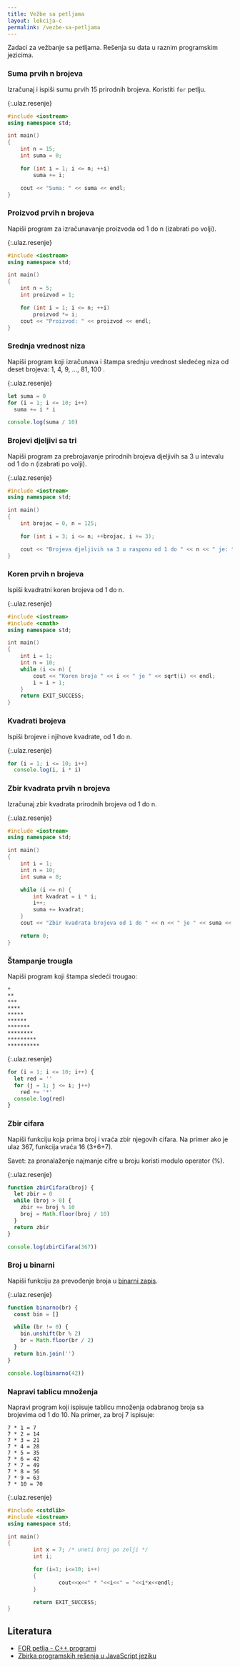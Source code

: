 ```yaml
---
title: Vežbe sa petljama
layout: lekcija-c
permalink: /vezbe-sa-petljama
---
```


Zadaci za vežbanje sa petljama. Rešenja su data u raznim programskim jezicima.

### Suma prvih n brojeva

Izračunaj i ispiši sumu prvih 15 prirodnih brojeva. Koristiti `for` petlju.

{:.ulaz.resenje}
```cpp
#include <iostream>
using namespace std;

int main()
{
    int n = 15;
    int suma = 0;

    for (int i = 1; i <= n; ++i)
        suma += i;

    cout << "Suma: " << suma << endl;
}
```

### Proizvod prvih n brojeva

Napiši program za izračunavanje proizvoda od 1 do n (izabrati po volji).

{:.ulaz.resenje}
```cpp
#include <iostream>
using namespace std;

int main()
{
    int n = 5;
    int proizvod = 1;

    for (int i = 1; i <= n; ++i)
        proizvod *= i;
    cout << "Proizvod: " << proizvod << endl;
}
```

### Srednja vrednost niza

Napiši program koji izračunava i štampa srednju vrednost sledećeg niza od deset brojeva: 1, 4, 9, ..., 81, 100 .

{:.ulaz.resenje}
```js
let suma = 0
for (i = 1; i <= 10; i++)
  suma += i * i

console.log(suma / 10)
```

### Brojevi djeljivi sa tri

Napiši program za prebrojavanje prirodnih brojeva djeljivih sa 3 u intevalu od 1 do n (izabrati po volji).

{:.ulaz.resenje}
```cpp
#include <iostream>
using namespace std;

int main()
{
    int brojac = 0, n = 125;

    for (int i = 3; i <= n; ++brojac, i += 3);

    cout << "Brojeva djeljivih sa 3 u rasponu od 1 do " << n << " je: " << brojac << endl;
}
```

### Koren prvih n brojeva

Ispiši kvadratni koren brojeva od 1 do n.

{:.ulaz.resenje}
```cpp
#include <iostream>
#include <cmath>
using namespace std;

int main()
{
    int i = 1;
    int n = 10;
    while (i <= n) {
        cout << "Koren broja " << i << " je " << sqrt(i) << endl;
        i = i + 1;
    }
    return EXIT_SUCCESS;
}
```

### Kvadrati brojeva

Ispiši brojeve i njihove kvadrate, od 1 do n.

{:.ulaz.resenje}
```js
for (i = 1; i <= 10; i++)
  console.log(i, i * i)
```

### Zbir kvadrata prvih n brojeva

Izračunaj zbir kvadrata prirodnih brojeva od 1 do n.


{:.ulaz.resenje}
```cpp
#include <iostream>
using namespace std;

int main()
{
    int i = 1;
    int n = 10;
    int suma = 0;

    while (i <= n) {
        int kvadrat = i * i;
        i++;
        suma += kvadrat;
    }
    cout << "Zbir kvadrata brojeva od 1 do " << n << " je " << suma << endl;

    return 0;
}
```

### Štampanje trougla

Napiši program koji štampa sledeći trougao:

```
*
**
***
****
*****
******
*******
********
*********
**********
```

{:.ulaz.resenje}
```js
for (i = 1; i <= 10; i++) {
  let red = ''
  for (j = 1; j <= i; j++)
    red += '*'
  console.log(red)
}
```

### Zbir cifara

Napiši funkciju koja prima broj i vraća zbir njegovih cifara. Na primer ako je ulaz 367, funkcija vraća 16 (3+6+7).

Savet: za pronalaženje najmanje cifre u broju koristi modulo operator (%).

{:.ulaz.resenje}
```js
function zbirCifara(broj) {
  let zbir = 0
  while (broj > 0) {
    zbir += broj % 10
    broj = Math.floor(broj / 10)
  }
  return zbir
}

console.log(zbirCifara(367))
```

### Broj u binarni

Napiši funkciju za prevođenje broja u [binarni zapis](/binarni-brojevi).

{:.ulaz.resenje}
```js
function binarno(br) {
  const bin = []

  while (br != 0) {
    bin.unshift(br % 2)
    br = Math.floor(br / 2)
  }
  return bin.join('')
}

console.log(binarno(42))
```

### Napravi tablicu množenja

Napravi program koji ispisuje tablicu množenja odabranog broja sa brojevima od 1 do 10. Na primer, za broj 7 ispisuje:

```
7 * 1 = 7
7 * 2 = 14
7 * 3 = 21
7 * 4 = 28
7 * 5 = 35
7 * 6 = 42
7 * 7 = 49
7 * 8 = 56
7 * 9 = 63
7 * 10 = 70
```

{:.ulaz.resenje}
```cpp
#include <cstdlib>
#include <iostream>
using namespace std;

int main()
{
        int x = 7; /* uneti broj po zelji */
        int i;

        for (i=1; i<=10; i++)
        {
                cout<<x<<" * "<<i<<" = "<<i*x<<endl;
        }

        return EXIT_SUCCESS;
}
```

## Literatura

- [FOR petlja - C++ programi](http://www.znanje.org/knjige/computer/cpp/n/081CPP/081cpp.htm)
- [Zbirka programskih rešenja u JavaScript jeziku](http://www.sabackagimnazija.edu.rs/files/materijali/webDizajn/Zbirka.htm)
